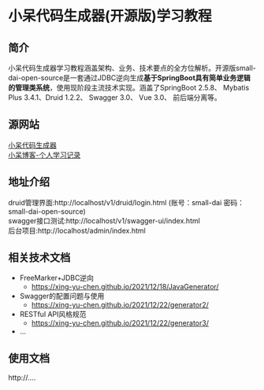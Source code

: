# 小呆代码生成器(开源版)学习教程
## 简介
小呆代码生成器学习教程涵盖架构、业务、技术要点的全方位解析。开源版small-dai-open-source是一套通过JDBC逆向生成**基于SpringBoot具有简单业务逻辑的管理类系统**，使用现阶段主流技术实现。涵盖了SpringBoot 2.5.8、 Mybatis Plus 3.4.1、Druid 1.2.2、 Swagger 3.0、 Vue 3.0、 前后端分离等。

## 源网站
[小呆代码生成器](http://www.gushihsuo.top)
<br>
[小呆博客-个人学习记录](https://xing-yu-chen.github.io/)

## 地址介绍
druid管理界面:http://localhost/v1/druid/login.html (账号：small-dai 密码： small-dai-open-source)<br>
swagger接口测试:http://localhost/v1/swagger-ui/index.html<br>
后台项目:http://localhost/admin/index.html<br>

## 相关技术文档
- FreeMarker+JDBC逆向
  - https://xing-yu-chen.github.io/2021/12/18/JavaGenerator/
- Swagger的配置问题与使用
  - https://xing-yu-chen.github.io/2021/12/22/generator2/
- RESTful API风格规范
  - https://xing-yu-chen.github.io/2021/12/22/generator3/
- ...

## 使用文档
http://....

